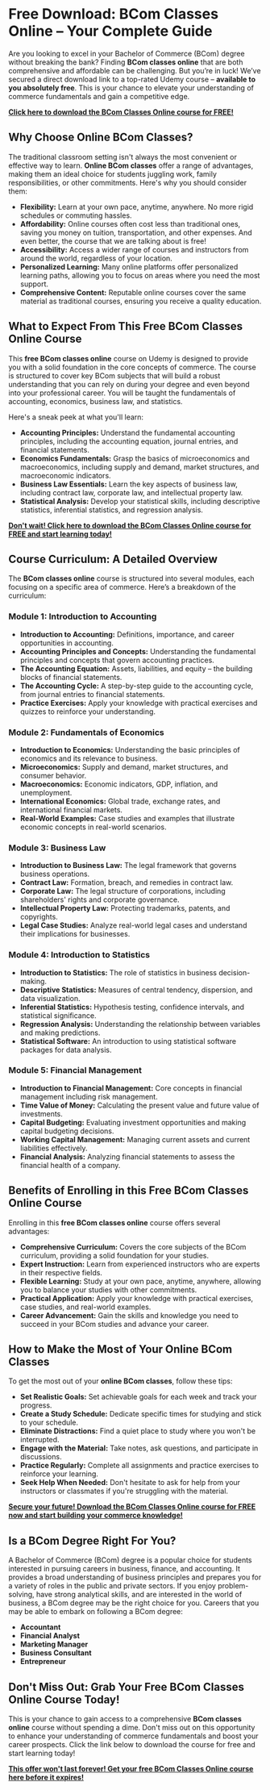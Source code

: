 # Free Download: BCom Classes Online – Your Complete Guide

Are you looking to excel in your Bachelor of Commerce (BCom) degree without breaking the bank? Finding **BCom classes online** that are both comprehensive and affordable can be challenging. But you’re in luck! We’ve secured a direct download link to a top-rated Udemy course – **available to you absolutely free**. This is your chance to elevate your understanding of commerce fundamentals and gain a competitive edge.

[**Click here to download the BCom Classes Online course for FREE!**](https://udemywork.com/bcom-classes-online)

## Why Choose Online BCom Classes?

The traditional classroom setting isn't always the most convenient or effective way to learn. **Online BCom classes** offer a range of advantages, making them an ideal choice for students juggling work, family responsibilities, or other commitments. Here's why you should consider them:

*   **Flexibility:** Learn at your own pace, anytime, anywhere. No more rigid schedules or commuting hassles.
*   **Affordability:** Online courses often cost less than traditional ones, saving you money on tuition, transportation, and other expenses. And even better, the course that we are talking about is free!
*   **Accessibility:** Access a wider range of courses and instructors from around the world, regardless of your location.
*   **Personalized Learning:** Many online platforms offer personalized learning paths, allowing you to focus on areas where you need the most support.
*   **Comprehensive Content:** Reputable online courses cover the same material as traditional courses, ensuring you receive a quality education.

## What to Expect From This Free BCom Classes Online Course

This **free BCom classes online** course on Udemy is designed to provide you with a solid foundation in the core concepts of commerce. The course is structured to cover key BCom subjects that will build a robust understanding that you can rely on during your degree and even beyond into your professional career. You will be taught the fundamentals of accounting, economics, business law, and statistics.

Here's a sneak peek at what you'll learn:

*   **Accounting Principles:** Understand the fundamental accounting principles, including the accounting equation, journal entries, and financial statements.
*   **Economics Fundamentals:** Grasp the basics of microeconomics and macroeconomics, including supply and demand, market structures, and macroeconomic indicators.
*   **Business Law Essentials:** Learn the key aspects of business law, including contract law, corporate law, and intellectual property law.
*   **Statistical Analysis:** Develop your statistical skills, including descriptive statistics, inferential statistics, and regression analysis.

[**Don't wait! Click here to download the BCom Classes Online course for FREE and start learning today!**](https://udemywork.com/bcom-classes-online)

## Course Curriculum: A Detailed Overview

The **BCom classes online** course is structured into several modules, each focusing on a specific area of commerce. Here’s a breakdown of the curriculum:

### Module 1: Introduction to Accounting

*   **Introduction to Accounting:** Definitions, importance, and career opportunities in accounting.
*   **Accounting Principles and Concepts:** Understanding the fundamental principles and concepts that govern accounting practices.
*   **The Accounting Equation:** Assets, liabilities, and equity – the building blocks of financial statements.
*   **The Accounting Cycle:** A step-by-step guide to the accounting cycle, from journal entries to financial statements.
*   **Practice Exercises:** Apply your knowledge with practical exercises and quizzes to reinforce your understanding.

### Module 2: Fundamentals of Economics

*   **Introduction to Economics:** Understanding the basic principles of economics and its relevance to business.
*   **Microeconomics:** Supply and demand, market structures, and consumer behavior.
*   **Macroeconomics:** Economic indicators, GDP, inflation, and unemployment.
*   **International Economics:** Global trade, exchange rates, and international financial markets.
*   **Real-World Examples:** Case studies and examples that illustrate economic concepts in real-world scenarios.

### Module 3: Business Law

*   **Introduction to Business Law:** The legal framework that governs business operations.
*   **Contract Law:** Formation, breach, and remedies in contract law.
*   **Corporate Law:** The legal structure of corporations, including shareholders' rights and corporate governance.
*   **Intellectual Property Law:** Protecting trademarks, patents, and copyrights.
*   **Legal Case Studies:** Analyze real-world legal cases and understand their implications for businesses.

### Module 4: Introduction to Statistics

*   **Introduction to Statistics:** The role of statistics in business decision-making.
*   **Descriptive Statistics:** Measures of central tendency, dispersion, and data visualization.
*   **Inferential Statistics:** Hypothesis testing, confidence intervals, and statistical significance.
*   **Regression Analysis:** Understanding the relationship between variables and making predictions.
*   **Statistical Software:** An introduction to using statistical software packages for data analysis.

### Module 5: Financial Management

*   **Introduction to Financial Management:** Core concepts in financial management including risk management.
*   **Time Value of Money:** Calculating the present value and future value of investments.
*   **Capital Budgeting:** Evaluating investment opportunities and making capital budgeting decisions.
*   **Working Capital Management:** Managing current assets and current liabilities effectively.
*   **Financial Analysis:** Analyzing financial statements to assess the financial health of a company.

## Benefits of Enrolling in this Free BCom Classes Online Course

Enrolling in this **free BCom classes online** course offers several advantages:

*   **Comprehensive Curriculum:** Covers the core subjects of the BCom curriculum, providing a solid foundation for your studies.
*   **Expert Instruction:** Learn from experienced instructors who are experts in their respective fields.
*   **Flexible Learning:** Study at your own pace, anytime, anywhere, allowing you to balance your studies with other commitments.
*   **Practical Application:** Apply your knowledge with practical exercises, case studies, and real-world examples.
*   **Career Advancement:** Gain the skills and knowledge you need to succeed in your BCom studies and advance your career.

## How to Make the Most of Your Online BCom Classes

To get the most out of your **online BCom classes**, follow these tips:

*   **Set Realistic Goals:** Set achievable goals for each week and track your progress.
*   **Create a Study Schedule:** Dedicate specific times for studying and stick to your schedule.
*   **Eliminate Distractions:** Find a quiet place to study where you won't be interrupted.
*   **Engage with the Material:** Take notes, ask questions, and participate in discussions.
*   **Practice Regularly:** Complete all assignments and practice exercises to reinforce your learning.
*   **Seek Help When Needed:** Don't hesitate to ask for help from your instructors or classmates if you're struggling with the material.

[**Secure your future! Download the BCom Classes Online course for FREE now and start building your commerce knowledge!**](https://udemywork.com/bcom-classes-online)

## Is a BCom Degree Right For You?

A Bachelor of Commerce (BCom) degree is a popular choice for students interested in pursuing careers in business, finance, and accounting. It provides a broad understanding of business principles and prepares you for a variety of roles in the public and private sectors. If you enjoy problem-solving, have strong analytical skills, and are interested in the world of business, a BCom degree may be the right choice for you. Careers that you may be able to embark on following a BCom degree:

* **Accountant**
* **Financial Analyst**
* **Marketing Manager**
* **Business Consultant**
* **Entrepreneur**

## Don't Miss Out: Grab Your Free BCom Classes Online Course Today!

This is your chance to gain access to a comprehensive **BCom classes online** course without spending a dime. Don't miss out on this opportunity to enhance your understanding of commerce fundamentals and boost your career prospects. Click the link below to download the course for free and start learning today!

[**This offer won't last forever! Get your free BCom Classes Online course here before it expires!**](https://udemywork.com/bcom-classes-online)
